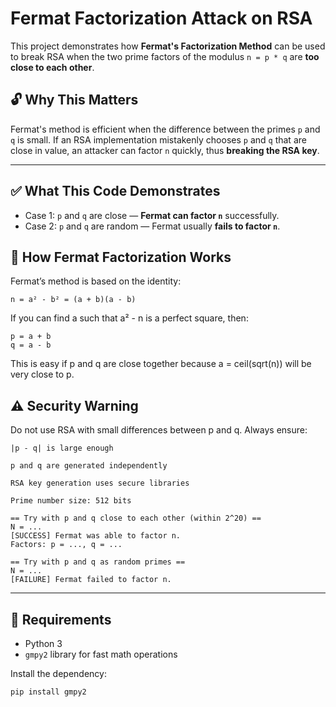 # Fermat Factorization Attack on RSA

This project demonstrates how **Fermat's Factorization Method** can be used to break RSA when the two prime factors of the modulus `n = p * q` are **too close to each other**.

## 🔓 Why This Matters

Fermat's method is efficient when the difference between the primes `p` and `q` is small. If an RSA implementation mistakenly chooses `p` and `q` that are close in value, an attacker can factor `n` quickly, thus **breaking the RSA key**.

---

## ✅ What This Code Demonstrates

- Case 1: `p` and `q` are close — **Fermat can factor `n`** successfully.
- Case 2: `p` and `q` are random — Fermat usually **fails to factor `n`**.

## 🔬 How Fermat Factorization Works
Fermat’s method is based on the identity:

```
n = a² - b² = (a + b)(a - b)
```
If you can find a such that a² - n is a perfect square, then:

```
p = a + b  
q = a - b
```
This is easy if p and q are close together because a = ceil(sqrt(n)) will be very close to p.

## ⚠️ Security Warning
Do not use RSA with small differences between p and q. Always ensure:
```
|p - q| is large enough

p and q are generated independently

RSA key generation uses secure libraries
```

```
Prime number size: 512 bits

== Try with p and q close to each other (within 2^20) ==
N = ...
[SUCCESS] Fermat was able to factor n.
Factors: p = ..., q = ...

== Try with p and q as random primes ==
N = ...
[FAILURE] Fermat failed to factor n.
```

---

## 🧠 Requirements

- Python 3
- `gmpy2` library for fast math operations

Install the dependency:
```bash
pip install gmpy2

